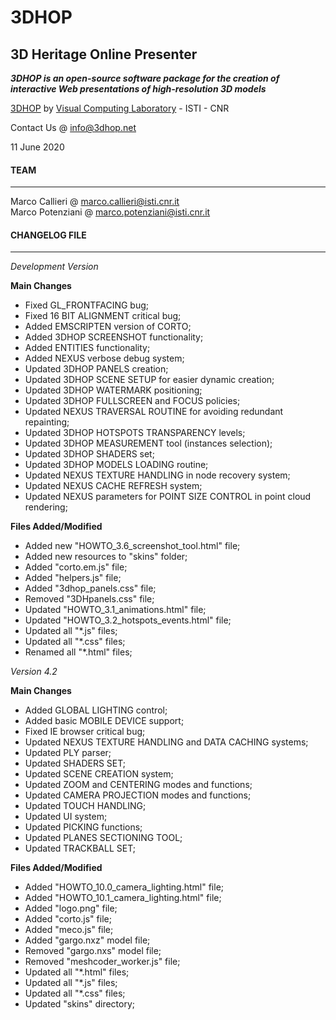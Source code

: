 **3DHOP**
=========
3D Heritage Online Presenter
----------------------------
***3DHOP is an open-source software package for the creation of interactive Web presentations of high-resolution 3D models***  

[3DHOP](http://www.3dhop.net) by [Visual Computing Laboratory](http://vcg.isti.cnr.it) - ISTI - CNR

Contact Us @ info@3dhop.net

11 June 2020

#### TEAM
---------

Marco Callieri       @ marco.callieri@isti.cnr.it  
Marco Potenziani     @ marco.potenziani@isti.cnr.it

#### CHANGELOG FILE
-------------------

*Development Version*  

**Main Changes**

* Fixed GL_FRONTFACING bug;
* Fixed 16 BIT ALIGNMENT critical bug;
* Added EMSCRIPTEN version of CORTO;
* Added 3DHOP SCREENSHOT functionality;
* Added ENTITIES functionality;
* Added NEXUS verbose debug system;
* Updated 3DHOP PANELS creation;
* Updated 3DHOP SCENE SETUP for easier dynamic creation;
* Updated 3DHOP WATERMARK positioning;
* Updated 3DHOP FULLSCREEN and FOCUS policies;
* Updated NEXUS TRAVERSAL ROUTINE for avoiding redundant repainting;
* Updated 3DHOP HOTSPOTS TRANSPARENCY levels;
* Updated 3DHOP MEASUREMENT tool (instances selection);
* Updated 3DHOP SHADERS set;
* Updated 3DHOP MODELS LOADING routine;
* Updated NEXUS TEXTURE HANDLING in node recovery system;
* Updated NEXUS CACHE REFRESH system;
* Updated NEXUS parameters for POINT SIZE CONTROL in point cloud rendering;

**Files Added/Modified**

* Added new "HOWTO_3.6_screenshot_tool.html" file;
* Added new resources to "skins" folder;
* Added "corto.em.js" file;
* Added "helpers.js" file;
* Added "3dhop_panels.css" file;
* Removed "3DHpanels.css" file;
* Updated "HOWTO_3.1_animations.html" file;
* Updated "HOWTO_3.2_hotspots_events.html" file;
* Updated all "*.js" files;
* Updated all "*.css" files;
* Renamed all "*.html" files;


*Version 4.2*  

**Main Changes**

* Added GLOBAL LIGHTING control;
* Added basic MOBILE DEVICE support;
* Fixed IE browser critical bug;
* Updated NEXUS TEXTURE HANDLING and DATA CACHING systems;
* Updated PLY parser;
* Updated SHADERS SET;
* Updated SCENE CREATION system;
* Updated ZOOM and CENTERING modes and functions;
* Updated CAMERA PROJECTION modes and functions;
* Updated TOUCH HANDLING;
* Updated UI system;
* Updated PICKING functions;
* Updated PLANES SECTIONING TOOL;
* Updated TRACKBALL SET;

**Files Added/Modified**

* Added "HOWTO_10.0_camera_lighting.html" file;
* Added "HOWTO_10.1_camera_lighting.html" file;
* Added "logo.png" file;
* Added "corto.js" file;
* Added "meco.js" file;
* Added "gargo.nxz" model file;
* Removed "gargo.nxs" model file;
* Removed "meshcoder_worker.js" file;
* Updated all "*.html" files;
* Updated all "*.js" files;
* Updated all "*.css" files;
* Updated "skins" directory;
